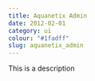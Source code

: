 ```yaml
---
title: Aquanetix Admin
date: 2012-02-01
category: ui
colour: "#1fadff"
slug: aquanetix_admin
---
```


This is a description